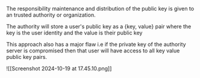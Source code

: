 The responsibility maintenance and distribution of the public key is given to an trusted authority or organization. 

The authority will store a user's public key as a {key, value} pair where the key is the user identity and the value is their public key 

This approach also has a major flaw i.e if the private key of the authority server is compromised then that user will have access to all key value public key pairs.

![[Screenshot 2024-10-19 at 17.45.10.png]]
